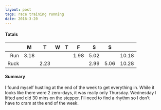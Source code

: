 ```yaml
---
layout: post
tags: race training running
date: 2016-3-20
---
```


#### Totals

|      | M    | T    | W | T | F    | S    | S    |       |
|-----:|------|------|---|---|------|------|------|-------|
|  Run | 3.18 |      |   |   | 1.98 | 5.02 |      | 10.18 |
| Ruck |      | 2.23 |   |   |      | 2.99 | 5.06 | 10.28 |

#### Summary

I found myself hustling at the end of the week to get everything in. While it looks like there were 2 zero-days, it was really only Thursday. Wednesday I lifted and did 30 mins on the stepper. I'll need to find a rhythm so I don't have to cram at the end of the week.
